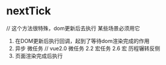 # nextTick
// 这个方法很特殊，dom更新后去执行   某些场景必须用它
1. 在DOM更新后执行回调，起到了等待dom渲染完成的作用
2. 异步 微任务  // vue2.0 微任务  2.2 宏任务  2.6 宏  历程辗转反侧
3. 页面渲染完成后执行
